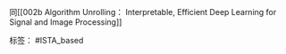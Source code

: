 同[[002b Algorithm Unrolling： Interpretable, Efficient Deep Learning for Signal and Image Processing]]

标签： #ISTA_based